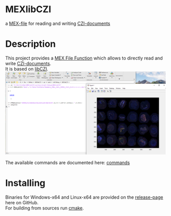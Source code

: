 # MEXlibCZI

a [MEX-file](https://www.mathworks.com/help/matlab/call-mex-file-functions.html) for reading and writing [CZI-documents](https://www.zeiss.com/microscopy/int/products/microscope-software/zen/czi.html)

# Description

This project provides a [MEX File Function](https://www.mathworks.com/help/matlab/call-mex-file-functions.html) which allows to
directly read and write [CZI-documents](https://www.zeiss.com/microscopy/int/products/microscope-software/zen/czi.html).  
It is based on [libCZI](https://github.com/ptahmose/libCZI).
![MEXlibCZI](./doc/pictures/intro.PNG "MEXlibCZI")

The available commands are documented here: [commands](./doc/commands.markdown)

# Installing

Binaries for Windows-x64 and Linux-x64 are provided on the [release-page](https://github.com/ptahmose/MEXlibCZI/releases) here on GitHub.  
For building from sources run [cmake](https://cmake.org/).